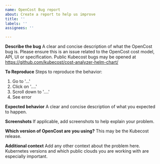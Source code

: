 ```yaml
---
name: OpenCost Bug report
about: Create a report to help us improve
title: ''
labels: ''
assignees: ''

---
```


**Describe the bug**
A clear and concise description of what the OpenCost bug is. Please ensure this is an issue related to the OpenCost cost model, API, UI or specification. Public Kubecost bugs may be opened at https://github.com/kubecost/cost-analyzer-helm-chart/ 

**To Reproduce**
Steps to reproduce the behavior:
1. Go to '...'
2. Click on '....'
3. Scroll down to '....'
4. See error

**Expected behavior**
A clear and concise description of what you expected to happen.

**Screenshots**
If applicable, add screenshots to help explain your problem.

**Which version of OpenCost are you using?**
This may be the Kubecost release.

**Additional context**
Add any other context about the problem here. Kubernetes versions and which public clouds you are working with are especially important.
